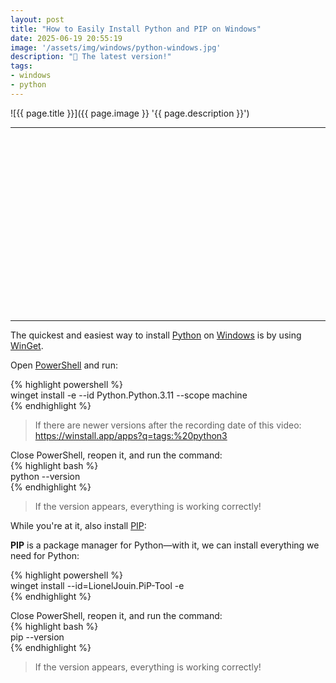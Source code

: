 ```yaml
---
layout: post
title: "How to Easily Install Python and PIP on Windows"
date: 2025-06-19 20:55:19
image: '/assets/img/windows/python-windows.jpg'
description: "🐍 The latest version!"
tags:
- windows
- python
---
```


![{{ page.title }}]({{ page.image }} '{{ page.description }}')

---

<!-- SQUARE - GAMES ROOT -->
<script async src="//pagead2.googlesyndication.com/pagead/js/adsbygoogle.js"></script>
<ins class="adsbygoogle"
style="display:inline-block;width:336px;height:280px"
data-ad-client="ca-pub-2838251107855362"
data-ad-slot="5351066970"></ins>
<script>
(adsbygoogle = window.adsbygoogle || []).push({});
</script>

---  

The quickest and easiest way to install [Python](https://terminalroot.com.br/tags#python) on [Windows](https://terminalroot.com.br/tags#windows) is by using [WinGet](https://winstall.app/apps/Python.Python.3.13).  

Open [PowerShell](https://terminalroot.com.br/2025/05/personalize-seu-powershell-like-a-pro.html) and run:  

{% highlight powershell %}  
winget install -e --id Python.Python.3.11 --scope machine  
{% endhighlight %}  
> If there are newer versions after the recording date of this video: <https://winstall.app/apps?q=tags:%20python3>  

Close PowerShell, reopen it, and run the command:  
{% highlight bash %}  
python --version  
{% endhighlight %}  
> If the version appears, everything is working correctly!  

While you're at it, also install [PIP](https://winstall.app/apps/LionelJouin.PiP-Tool):  

**PIP** is a package manager for Python—with it, we can install everything we need for Python:  

{% highlight powershell %}  
winget install --id=LionelJouin.PiP-Tool -e  
{% endhighlight %}  

Close PowerShell, reopen it, and run the command:  
{% highlight bash %}  
pip --version  
{% endhighlight %}  
> If the version appears, everything is working correctly!
